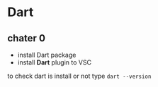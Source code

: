 # Dart 

## chater 0

- install Dart package
- install **Dart** plugin to VSC

to check dart is install or not type `dart --version`


